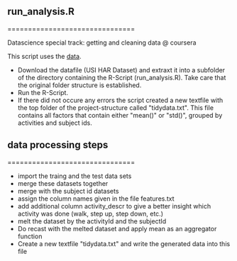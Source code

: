 ## run_analysis.R
===============================

Datascience special track: getting and cleaning data @ coursera

This script uses the [data](https://d396qusza40orc.cloudfront.net/getdata%2Fprojectfiles%2FUCI%20HAR%20Dataset.zip).

* Download the datafile (USI HAR Dataset) and extraxt it into a subfolder of the directory containing the R-Script (run_analysis.R). Take care that the original folder structure is established.
* Run the R-Script. 
* If there did not occure any errors the script created a new textfile with the top folder of the project-structure called "tidydata.txt". This file contains all factors that contain either "mean()" or "std()", grouped by activities and subject ids.

## data processing steps
===============================

* import the traing and the test data sets
* merge these datasets together
* merge with the subject id datasets
* assign the column names given in the file features.txt
* add additional column activity_descr to give a better insight which activity was done (walk, step up, step down, etc.)
* melt the dataset by the activityId and the subjectId
* Do recast with the melted dataset and apply mean as an aggregator function
* Create a new textfile "tidydata.txt" and write the generated data into this file
